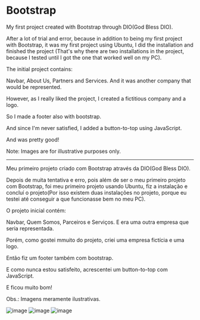 # Bootstrap

My first project created with Bootstrap through DIO(God Bless DIO).

After a lot of trial and error, because in addition to being my first project with Bootstrap, it was my first project using Ubuntu, I did the installation and finished the project (That's why there are two installations in the project, because I tested until I got the one that worked well on my PC).

The initial project contains:

Navbar, About Us, Partners and Services. And it was another company that would be represented.

However, as I really liked the project, I created a fictitious company and a logo.

So I made a footer also with bootstrap.

And since I'm never satisfied, I added a button-to-top using JavaScript.

And was pretty good!

Note: Images are for illustrative purposes only.

--------------------------------------------------------------------------------------

Meu primeiro projeto criado com Bootstrap através da DIO(God Bless DIO).

Depois de muita tentativa e erro, pois além de ser o meu primeiro projeto com Bootstrap, foi meu primeiro projeto usando Ubuntu, fiz a instalação e concluí o projeto(Por isso existem duas instalações no projeto, porque eu testei até conseguir a que funcionasse bem no meu PC).

O projeto inicial contém:

Navbar, Quem Somos, Parceiros e Serviços. E era uma outra empresa que seria representada.

Porém, como gostei mmuito do projeto, criei uma empresa fictícia e uma logo.

Então fiz um footer também com bootstrap.

E como nunca estou satisfeito, acrescentei um button-to-top  com JavaScript.

E ficou muito bom!

Obs.: Imagens meramente ilustrativas.

![image](https://user-images.githubusercontent.com/107153882/195605543-946ad976-bcc2-4367-9276-64d5b4e0a37d.png)
![image](https://user-images.githubusercontent.com/107153882/195605765-c9724290-e433-4168-8cff-4692a1f22913.png)
![image](https://user-images.githubusercontent.com/107153882/195671853-46c8ec87-0d6b-478a-b128-98393b900a91.png)



